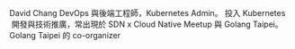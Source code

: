 David Chang
DevOps 與後端工程師，Kubernetes Admin。
投入  Kubernetes  開發與技術推廣，常出現於 SDN x Cloud Native Meetup 與 Golang Taipei。
Golang Taipei 的 co-organizer
